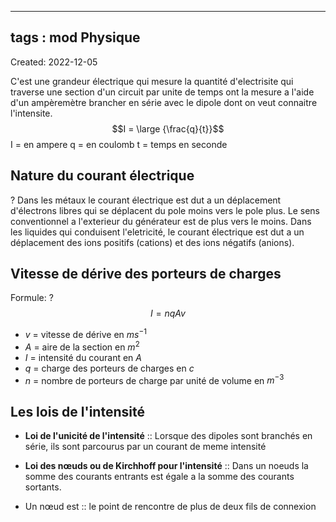 
---
tags : mod Physique
---
Created: 2022-12-05

C'est une grandeur électrique qui mesure la quantité d'electrisite qui traverse une section d'un circuit par unite de temps ont la mesure a l'aide d'un ampèremètre brancher en série avec le dipole dont on veut connaitre l'intensite. 
$$I = \large {\frac{q}{t}}$$I = en ampere
q = en coulomb
t = temps en seconde

## Nature du courant électrique
?
Dans les métaux le courant électrique est dut a un déplacement d'électrons libres qui se déplacent du pole moins vers le pole plus. Le sens conventionnel a l'exterieur du générateur est de plus vers le moins.
Dans les liquides qui conduisent l'eletricité, le courant électrique est dut a un déplacement des ions positifs (cations) et des ions négatifs (anions).
<!--SR:!2023-10-10,33,230-->


## Vitesse de dérive des porteurs de charges
Formule:
?
$$I=nqAv$$
- $v$ = vitesse de dérive en $ms^{-1}$
- $A$ = aire de la section en $m^{2}$
- $I$ = intensité du courant en $A$
- $q$ = charge des porteurs de charges en $c$
- $n$ = nombre de porteurs de charge par unité de volume en $m^{-3}$
<!--SR:!2023-10-06,29,230-->


## Les lois de l'intensité
- **Loi de l'unicité de l'intensité** :: Lorsque des dipoles sont branchés en série, ils sont parcourus par un courant de meme intensité
<!--SR:!2023-09-25,18,230-->

- **Loi des nœuds ou de Kirchhoff pour l'intensité** :: Dans un noeuds la somme des courants entrants est égale a la somme des courants sortants.
<!--SR:!2023-10-17,40,230-->

- Un nœud est :: le point de rencontre de plus de deux fils de connexion
<!--SR:!2023-10-10,33,230-->

